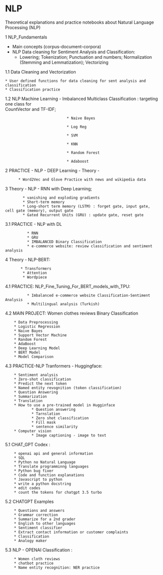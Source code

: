 # NLP
Theoretical explanations and practice notebooks about Natural Language Processing (NLP)

1 NLP_Fundamentals
  
   * Main concepts (corpus-document-corpora)
   * NLP Data cleaning for Sentiment Analysis and Classification: 
        * Lowering; Tokenization; Punctuation and numbers; Normalization (Stemming and Lemmatization); Vectorizing
  
1.1 Data Cleaning and Vectorization
    
    * User defined functions for data cleaning for sent analysis and classification 
    * Classification practice

1.2  NLP Machine Learning - Imbalanced Multiclass Classification : targeting one class for  
                            CountVector and TF-IDF;
                            
                                * Naive Bayes
                                
                                * Log Reg
                                
                                * SVM
                                
                                * KNN
                                
                                * Random Forest
                                
                                * Adaboost
                                
2 PRACTICE - NLP -  DEEP Learning - Theory - 

          * Word2Vec and Glove Practice with news and wikipedia data

3 Theory - NLP - RNN with Deep Learning;
            
            * vanishing and exploding gradients
            * Short-term memory
            * Long-short term memory (LSTM) : forget gate, input gate, cell gate (memory), output gate
            * Gated Recurrent Units (GRU) : update gate, reset gate

3.1 PRACTICE - NLP with DL 
              
              * RNN 
              * GRU 
              * IMBALANCED Binary Classification 
              * e-commerce website: review classification and sentiment analysis

4 Theory - NLP-BERT: 
           
           * Transformers 
            * Attention 
            * Wordpiece

4.1 PRACTICE: NLP_Fine_Tuning_For_BERT_models_with_TPU: 
              
              * Imbalanced e-commerce website Classification-Sentiment Analysis
              * Multilingual analysis (Turkish)

4.2 MAIN PROJECT: Women clothes reviews Binary Classification
       
        * Data Preprocessing
        * Logistic Regression
        * Naive Bayes
        * Support Vector Machine
        * Random Forest
        * AdaBoost
        * Deep Learning Model
        * BERT Model
        * Model Comparison
        
4.3 PRACTICE-NLP Tranformers - Huggingface:
        
        * Sentiment analysis
        * Zero-shot classification
        * Predict the next token
        * Named entity revognition (token classification)
        * Question Answering
        * Summarization
        * Translation
        * How to use a pre-trained model in Hugginface
                * Question answering
                * Tarnslation
                * Zero shot classification
                * Fill mask
                * sentence similarity
        * Computer vision
                * Image captioning - image to text
              
5.1 CHAT_GPT Codex :
        
        * openai api and general information
        * SQL
        * Python no Natural Language
        * Translate programminng languages
        * Python bug fixer
        * Code and function explanations
        * Javascript to python
        * write a python docstring
        * edit codes
        * count the tokens for chatgpt 3.5 turbo
        
5.2 CHATGPT Examples
        
        * Questions and answers
        * Grammar correction
        * Summarize for a 2nd grader
        * English to other languages
        * Sentiment classifier
        * Extract contact information or customer complaints
        * Classification
        * Analogy maker
        
5.3 NLP - OPENAI Classification : 
        
        * Women cloth reviews
        * chatbot practice
        * Name entity recognition: NER practice
